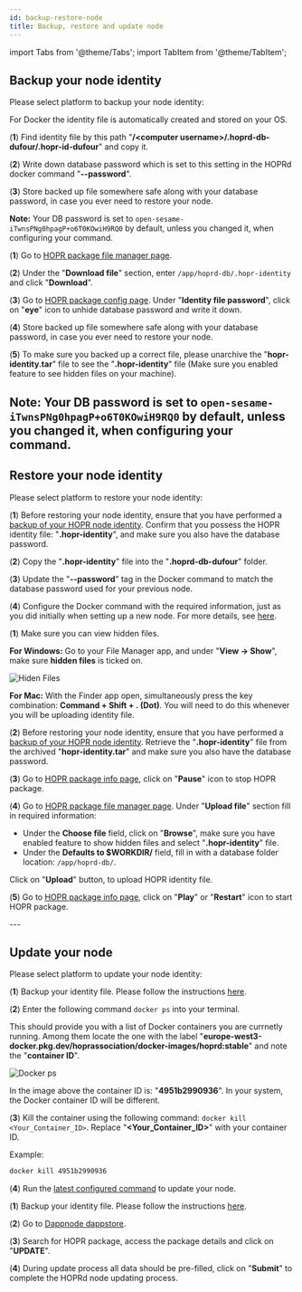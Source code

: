 ```yaml
---
id: backup-restore-node
title: Backup, restore and update node
---
```


import Tabs from '@theme/Tabs';
import TabItem from '@theme/TabItem';

## Backup your node identity

Please select platform to backup your node identity:

<Tabs>
<TabItem value="docker_backup" label="Docker">

For Docker the identity file is automatically created and stored on your OS.

(**1**) Find identity file by this path "**/\<computer username>/.hoprd-db-dufour/.hopr-id-dufour**" and copy it.

(**2**) Write down database password which is set to this setting in the HOPRd docker command "**--password**".

(**3**) Store backed up file somewhere safe along with your database password, in case you ever need to restore your node.

**Note:** Your DB password is set to `open-sesame-iTwnsPNg0hpagP+o6T0KOwiH9RQ0` by default, unless you changed it, when configuring your command.
</TabItem>
<TabItem value="dappnode_backup" label="Dappnode">

(**1**) Go to [HOPR package file manager page](http://my.dappnode/packages/my/hopr.public.dappnode.eth/file-manager).

(**2**) Under the "**Download file**" section, enter `/app/hoprd-db/.hopr-identity` and click "**Download**". 

(**3**) Go to [HOPR package config page](http://my.dappnode/packages/my/hopr.public.dappnode.eth/config). Under "**Identity file password**", click on "**eye**" icon to unhide database password and write it down.

(**4**) Store backed up file somewhere safe along with your database password, in case you ever need to restore your node.

(**5**) To make sure you backed up a correct file, please unarchive the "**hopr-identity.tar**" file to see the "**.hopr-identity**" file (Make sure you enabled feature to see hidden files on your machine).

**Note:** Your DB password is set to `open-sesame-iTwnsPNg0hpagP+o6T0KOwiH9RQ0` by default, unless you changed it, when configuring your command.
</TabItem>
</Tabs>
---

## Restore your node identity

Please select platform to restore your node identity:

<Tabs>
<TabItem value="docker_restore" label="Docker">

(**1**) Before restoring your node identity, ensure that you have performed a [backup of your HOPR node identity](backup-restore-node#backup-your-node-identity). Confirm that you possess the HOPR identity file: "**.hopr-identity**", and make sure you also have the database password.

(**2**) Copy the "**.hopr-identity**" file into the "**.hoprd-db-dufour**" folder.

(**3**) Update the "**--password**" tag in the Docker command to match the database password used for your previous node.

(**4**) Configure the Docker command with the required information, just as you did initially when setting up a new node. For more details, see [here](node-docker.md#2-configure-hoprd-command).

</TabItem>
<TabItem value="dappnode_restore" label="Dappnode">

(**1**) Make sure you can view hidden files.

**For Windows:** Go to your File Manager app, and under "**View -> Show**", make sure **hidden files** is ticked on. 

![Hiden Files](/img/node/Hidden_files_windows.png)

**For Mac:** With the Finder app open, simultaneously press the key combination: **Command + Shift + . (Dot)**. You will need to do this whenever you will be uploading identity file.

(**2**) Before restoring your node identity, ensure that you have performed a [backup of your HOPR node identity](backup-restore-node#backup-your-node-identity). Retrieve the "**.hopr-identity**" file from the archived "**hopr-identity.tar**" and make sure you also have the database password.

(**3**) Go to [HOPR package info page](http://my.dappnode/packages/my/hopr.public.dappnode.eth/info), click on "**Pause**" icon to stop HOPR package.

(**4**) Go to [HOPR package file manager page](http://my.dappnode/packages/my/hopr.public.dappnode.eth/file-manager). Under "**Upload file**" section fill in required information:

- Under the **Choose file** field, click on "**Browse**", make sure you have enabled feature to show hidden files and select "**.hopr-identity**" file.
- Under the **Defaults to $WORKDIR/** field, fill in with a database folder location: `/app/hoprd-db/`.

Click on "**Upload**" button, to upload HOPR identity file.

(**5**) Go to [HOPR package info page](http://my.dappnode/packages/my/hopr.public.dappnode.eth/info), click on "**Play**" or "**Restart**" icon to start HOPR package.
 
</TabItem>
</Tabs>
---

## Update your node

Please select platform to update your node identity:

<Tabs>
<TabItem value="docker_update" label="Docker">

(**1**) Backup your identity file. Please follow the instructions [here](backup-restore-node#backup-your-node-identity).

(**2**) Enter the following command `docker ps` into your terminal.

This should provide you with a list of Docker containers you are currnetly running. Among them locate the one with the label "**europe-west3-docker.pkg.dev/hoprassociation/docker-images/hoprd:stable**" and note the "**container ID**".

![Docker ps](/img/node/docker-ps-node-update.png)

In the image above the container ID is: "**4951b2990936**". In your system, the Docker container ID will be different.

(**3**) Kill the container using the following command: `docker kill <Your_Container_ID>`. Replace "**\<Your_Container_ID\>**" with your container ID.

Example: 

```md
docker kill 4951b2990936
```

(**4**) Run the [latest configured command](node-docker.md#2-configure-hoprd-command) to update your node.

</TabItem>
<TabItem value="dappnode_update" label="Dappnode">

(**1**) Backup your identity file. Please follow the instructions [here](backup-restore-node#backup-your-node-identity).

(**2**) Go to [Dappnode dappstore](http://my.dappnode/installer/dnp).

(**3**) Search for HOPR package, access the package details and click on "**UPDATE**".

(**4**) During update process all data should be pre-filled, click on "**Submit**" to complete the HOPRd node updating process.

</TabItem>
</Tabs>